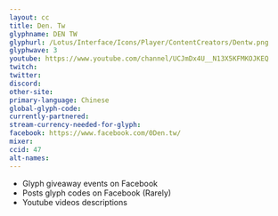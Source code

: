 ```yaml
---
layout: cc
title: Den. Tw
glyphname: DEN TW
glyphurl: /Lotus/Interface/Icons/Player/ContentCreators/Dentw.png
glyphwave: 3
youtube: https://www.youtube.com/channel/UCJmDx4U__N13X5KFMKOJKEQ
twitch:
twitter:
discord:
other-site:
primary-language: Chinese
global-glyph-code:
currently-partnered:
stream-currency-needed-for-glyph:
facebook: https://www.facebook.com/0Den.tw/
mixer:
ccid: 47
alt-names:
---
```

* Glyph giveaway events on Facebook
* Posts glyph codes on Facebook (Rarely)
* Youtube videos descriptions
